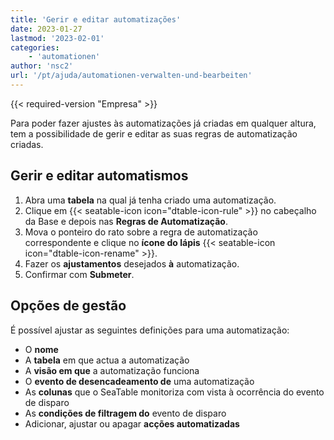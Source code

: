 ```yaml
---
title: 'Gerir e editar automatizações'
date: 2023-01-27
lastmod: '2023-02-01'
categories:
    - 'automationen'
author: 'nsc2'
url: '/pt/ajuda/automationen-verwalten-und-bearbeiten'
---
```


{{< required-version "Empresa" >}}

Para poder fazer ajustes às automatizações já criadas em qualquer altura, tem a possibilidade de gerir e editar as suas regras de automatização criadas.

## Gerir e editar automatismos

1. Abra uma **tabela** na qual já tenha criado uma automatização.
2. Clique em {{< seatable-icon icon="dtable-icon-rule" >}} no cabeçalho da Base e depois nas **Regras de Automatização**.
3. Mova o ponteiro do rato sobre a regra de automatização correspondente e clique no **ícone do lápis** {{< seatable-icon icon="dtable-icon-rename" >}}.
4. Fazer os **ajustamentos** desejados **à** automatização.
5. Confirmar com **Submeter**.

## Opções de gestão

É possível ajustar as seguintes definições para uma automatização:

- O **nome**
- A **tabela** em que actua a automatização
- A **visão em que** a automatização funciona
- O **evento de desencadeamento de** uma automatização
- As **colunas** que o SeaTable monitoriza com vista à ocorrência do evento de disparo
- As **condições de filtragem do** evento de disparo
- Adicionar, ajustar ou apagar **acções automatizadas**
